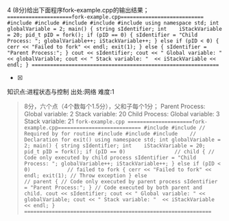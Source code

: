 4
(8分)给出下面程序fork-example.cpp的输出结果；
    ```
	    =====================fork-example.cpp===========================
	    #include
	    #include
	    #include
	    #include
	    #include
	    using namespace std;
	    int globalVariable = 2;
	    main()
	    {
	       string sIdentifier;
	       int    iStackVariable = 20;
	       pid_t pID = fork();
	       if (pID == 0)
	       {
	          sIdentifier = "Child Process: ";
	          globalVariable++;
	          iStackVariable++;
	        }
	        else if (pID < 0)
	        {
	            cerr << "Failed to fork" << endl;
	            exit(1);
	        }
	        else
	        {
	          sIdentifier = "Parent Process:";
	        }
	        cout << sIdentifier;
	        cout << " Global variable: " << globalVariable;
	        cout << " Stack variable: "  << iStackVariable << endl;
	    }
	    =============================================================
	    ```
    
- [x]

知识点:进程状态与控制
出处:网络
难度:1
> 8分，六个点（4个数每个1.5分），父和子每个1分；
> Parent Process: Global variable: 2 Stack variable: 20
> Child Process: Global variable: 3 Stack variable: 21
>     ```
>     fork-example.cpp
>     =====================fork-example.cpp===========================
>     #include
>     #include
>     // Required by for routine
>     #include
>     #include
>     #include    // Declaration for exit()
>     using namespace std;
>     int globalVariable = 2;
>     main()
>     {
>         string sIdentifier;
>         int    iStackVariable = 20;
>         pid_t pID = fork();
>         if (pID == 0)                // child
>         {
>             // Code only executed by child process
>             sIdentifier = "Child Process: ";
>             globalVariable++;
>             iStackVariable++;
>         }
>         else if (pID < 0)            // failed to fork
>         {
>             cerr << "Failed to fork" << endl;
>             exit(1);
>             // Throw exception
>         }
>         else                                   // parent
>         {
>             // Code only executed by parent process
>             sIdentifier = "Parent Process:";
>         }
>         // Code executed by both parent and child.
>         cout << sIdentifier;
>         cout << " Global variable: " << globalVariable;
>         cout << " Stack variable: "  << iStackVariable << endl;
>     }
>     =============================================================
>     ```

